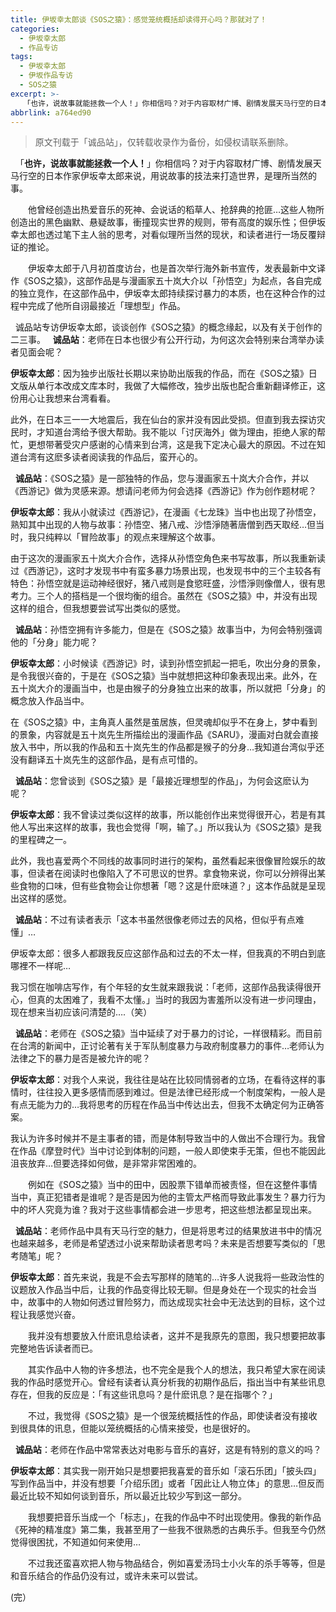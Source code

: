 ```yaml
---
title: 伊坂幸太郎谈《SOS之猿》：感觉笼统概括却读得开心吗？那就对了！
categories:
  - 伊坂幸太郎
  - 作品专访
tags:
  - 伊坂幸太郎
  - 伊坂作品专访
  - SOS之猿
excerpt: >-
  　「也许，说故事就能拯救一个人！」你相信吗？对于内容取材广博、剧情发展天马行空的日本作家伊坂幸太郎来说，用说故事的技法来打造世界，是理所当然的事。诚品站专访伊坂幸太郎，谈谈创作《SOS之猿》的概念缘起，以及有关于创作的二三事。(注：中文版译名为《齐天大圣》)
abbrlink: a764ed90
---
```

> 原文刊载于「诚品站」，仅转载收录作为备份，如侵权请联系删除。

&nbsp;
「**也许，说故事就能拯救一个人！**」你相信吗？对于内容取材广博、剧情发展天马行空的日本作家伊坂幸太郎来说，用说故事的技法来打造世界，是理所当然的事。

　　他曾经创造出热爱音乐的死神、会说话的稻草人、抢辞典的抢匪…这些人物所创造出的黑色幽默、悬疑故事，衝撞现实世界的规则，带有高度的娱乐性；但伊坂幸太郎也透过笔下主人翁的思考，对看似理所当然的现状，和读者进行一场反覆辩证的推论。

　　伊坂幸太郎于八月初首度访台，也是首次举行海外新书宣传，发表最新中文译作《SOS之猿》，这部作品是与漫画家五十岚大介以「孙悟空」为起点，各自完成的独立竞作，在这部作品中，伊坂幸太郎持续探讨暴力的本质，也在这种合作的过程中完成了他所自诩最接近「理想型」作品。

&nbsp;
诚品站专访伊坂幸太郎，谈谈创作《SOS之猿》的概念缘起，以及有关于创作的二三事。
&nbsp;
**诚品站**：老师在日本也很少有公开行动，为何这次会特别来台湾举办读者见面会呢？

**伊坂幸太郎**：因为独步出版社长期以来协助出版我的作品，而在《SOS之猿》日文版从单行本改成文库本时，我做了大幅修改，独步出版也配合重新翻译修正，这份用心让我想来台湾看看。

此外，在日本三一一大地震后，我在仙台的家并没有因此受损。但直到我去探访灾民时，才知道台湾给予很大帮助。我不能以「讨厌海外」做为理由，拒绝人家的帮忙，更想带著受灾户感谢的心情来到台湾，这是我下定决心最大的原因。不过在知道台湾有这麽多读者阅读我的作品后，蛮开心的。

&nbsp;
**诚品站**：《SOS之猿》是一部独特的作品，您与漫画家五十岚大介合作，并以《西游记》做为灵感来源。想请问老师为何会选择《西游记》作为创作题材呢？

**伊坂幸太郎**：我从小就读过《西游记》，在漫画《七龙珠》当中也出现了孙悟空，熟知其中出现的人物与故事：孙悟空、猪八戒、沙悟淨随著唐僧到西天取经…但当时，我只纯粹以「冒险故事」的观点来理解这个故事。

由于这次的漫画家五十岚大介合作，选择从孙悟空角色来书写故事，所以我重新读过《西游记》，这时才发现书中有蛮多暴力场景出现，也发现书中的三个主较各有特色：孙悟空就是运动神经很好，猪八戒则是食慾旺盛，沙悟淨则像僧人，很有思考力。三个人的搭档是一个很均衡的组合。虽然在《SOS之猿》中，并没有出现这样的组合，但我想要尝试写出类似的感觉。

&nbsp;
**诚品站**：孙悟空拥有许多能力，但是在《SOS之猿》故事当中，为何会特别强调他的「分身」能力呢？

**伊坂幸太郎**：小时候读《西游记》时，读到孙悟空抓起一把毛，吹出分身的景象，是令我很兴奋的，于是在《SOS之猿》当中就想把这种印象表现出来。此外，在五十岚大介的漫画当中，也是由猴子的分身独立出来的故事，所以就把「分身」的概念放入作品当中。

在《SOS之猿》中，主角真人虽然是茧居族，但灵魂却似乎不在身上，梦中看到的景象，内容就是五十岚先生所描绘出的漫画作品《SARU》，漫画对白就会直接放入书中，所以我的作品和五十岚先生的作品都是猴子的分身…我知道台湾似乎还没有翻译五十岚先生的这部作品，是有点可惜的。

&nbsp;
**诚品站**：您曾谈到《SOS之猿》是「最接近理想型的作品」，为何会这麽认为呢？

**伊坂幸太郎**：我不曾读过类似这样的故事，所以能创作出来觉得很开心，若是有其他人写出来这样的故事，我也会觉得「啊，输了。」所以我认为《SOS之猿》是我的里程碑之一。

此外，我也喜爱两个不同线的故事同时进行的架构，虽然看起来很像冒险娱乐的故事，但读者在阅读时也像陷入了不可思议的世界。拿食物来说，你可以分辨得出某些食物的口味，但有些食物会让你想著「嗯？这是什麽味道？」这本作品就是呈现出这样的感觉。

&nbsp;
**诚品站**：不过有读者表示「这本书虽然很像老师过去的风格，但似乎有点难懂」…

伊坂幸太郎：很多人都跟我反应这部作品和过去的不太一样，但我真的不明白到底哪裡不一样呢…

我习惯在咖啡店写作，有个年轻的女生就来跟我说：「老师，这部作品我读得很开心，但真的太困难了，我看不太懂。」当时的我因为害羞所以没有进一步问理由，现在想来当初应该问清楚的….（笑）

&nbsp;
**诚品站**：老师在《SOS之猿》当中延续了对于暴力的讨论，一样很精彩。而目前在台湾的新闻中，正讨论著有关于军队制度暴力与政府制度暴力的事件…老师认为法律之下的暴力是否是被允许的呢？

**伊坂幸太郎**：对我个人来说，我往往是站在比较同情弱者的立场，在看待这样的事情时，往往投入更多感情而感到难过。但是法律已经形成一个制度架构，一般人是有点无能为力的…我将思考的历程在作品当中传达出去，但我不太确定何为正确答案。

我认为许多时候并不是主事者的错，而是体制导致当中的人做出不合理行为。我曾在作品《摩登时代》当中讨论到体制的问题，一般人即使束手无策，但也不能因此沮丧放弃…但要选择如何做，是非常非常困难的。

　　例如在《SOS之猿》当中的田中，因股票下错单而被责怪，但在这整件事情当中，真正犯错者是谁呢？是否是因为他的主管太严格而导致此事发生？暴力行为中的坏人究竟为谁？我对于这些事情都会进一步思考，把这些想法都呈现出来。

&nbsp;
**诚品站**：老师作品中具有天马行空的魅力，但是将思考过的结果放进书中的情况也越来越多，老师是希望透过小说来帮助读者思考吗？未来是否想要写类似的「思考随笔」呢？

**伊坂幸太郎**：首先来说，我是不会去写那样的随笔的…许多人说我将一些政治性的议题放入作品当中后，让我的作品变得比较无聊。但是身处在一个现实的社会当中，故事中的人物如何透过冒险努力，而达成现实社会中无法达到的目标，这个过程让我感觉兴奋。

　　我并没有想要放入什麽讯息给读者，这并不是我原先的意图，我只想要把故事完整地告诉读者而已。

　　其实作品中人物的许多想法，也不完全是我个人的想法，我只希望大家在阅读我的作品时感觉开心。曾经有读者认真分析我的初期作品后，指出当中有某些讯息存在，但我的反应是：「有这些讯息吗？是什麽讯息？是在指哪个？」

　　不过，我觉得《SOS之猿》是一个很笼统概括性的作品，即使读者没有接收到很具体的讯息，但能以笼统概括的心情来接受，也是很好的。

&nbsp;
**诚品站**：老师在作品中常常表达对电影与音乐的喜好，这是有特别的意义的吗？

**伊坂幸太郎**：其实我一刚开始只是想要把我喜爱的音乐如「滚石乐团」「披头四」写到作品当中，并没有想要「介绍乐团」或者「因此让人物立体」的意思…但反而最近比较不知如何谈到音乐，所以最近比较少写到这一部分。

　　我想要把音乐当成一个「标志」，在我的作品中不时出现使用。像我的新作品《死神的精准度》第二集，我甚至用了一些我不很熟悉的古典乐手。但我至今仍然觉得很困扰，不知道如何来使用…

　　不过我还蛮喜欢把人物与物品结合，例如喜爱汤玛士小火车的杀手等等，但是和音乐结合的作品仍没有过，或许未来可以尝试。

(完）